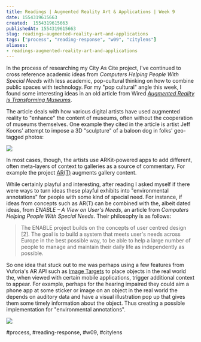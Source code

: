 ```yaml
---
title: Readings | Augmented Reality Art & Applications | Week 9
date: 1554319615663
created:  1554319615663
publishedAt: 1554319615663
slug: readings-augmented-reality-art-and-applications
tags: ["process", "reading-response", "w09", "citylens"]
aliases:
- readings-augmented-reality-art-and-applications
---
```


In the process of researching my City As Cite project, I've continued to cross reference academic ideas from _Computers Helping People With Special Needs_ with less academic, pop-cultural thinking on how to combine public spaces with technology. For my "pop cultural" angle this week, I found some interesting ideas in an old article from Wired [_Augmented Reality is Transforming Museums_](https://www.wired.com/story/augmented-reality-art-museums/).

The article deals with how various digital artists have used augmented reality to "enhance" the content of museums, often without the cooperation of museums themselves. One example they cited in the article is artist Jeff Koons' attempt to impose a 3D "sculpture" of a baloon dog in folks' geo-tagged photos:

![](https://techcrunch.com/wp-content/uploads/2017/10/screen-shot-2017-10-08-at-1-19-20-pm.png?w=1390&crop=1)

In most cases, though, the artists use ARKit-powered apps to add different, often meta-layers of context to galleries as a source of commentary. For example the project [AR(T)](https://www.hackingtheheist.com/) augments gallery content.

While certainly playful and interesting, after reading I asked myself if there were ways to turn ideas these playful exhibits into "environmental annotations" for people with some kind of special need. For instance, if ideas from concepts such as AR(T) can be combined with the, albeit dated ideas, from _ENABLE – A View on User's Needs_, an article from _Computers Helping People With Special Needs_. Their philosophy is as follows:

> The ENABLE project builds on the concepts of user centred design [2]. The goal is to build a system that meets user's needs across Europe in the best possible way, to be able to help a large number of people to manage and maintain their daily life as independently as possible.

So one idea that stuck out to me was perhaps using a few features from Vuforia's AR API such as [Image Targets](https://library.vuforia.com/articles/Training/Image-Target-Guide) to place objects in the real world the, when viewed with certain mobile applications, trigger additional context to appear. For example, perhaps for the hearing impaired they could aim a phone app at some sticker or image on an object in the real world the depends on auditory data and have a visual illustration pop up that gives them some timely information about the object. Thus creating a possible implementation for "environmental annotations".

![](https://vuforialibrarycontent.vuforia.com/Images/devGuide_ImageTargets.jpg)

#process, #reading-response, #w09, #citylens
